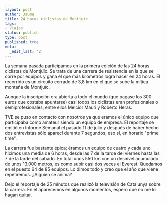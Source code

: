 ```yaml
---
layout: post
author: Jaume
title: 24 horas ciclistas de Montjuïc
tags:
- Viajes
status: publish
type: post
published: true
meta:
  _edit_last: '2'
---
```

La semana pasada participamos en la primera edición de las 24 horas ciclistas de Montjuïc. Se trata de una carrera de resistencia en la que se corre por equipos y gana el que más kilómetros logra hacer en 24 horas. El recorrido es un circuito cerrado de 3,8 km en el que se sube la mítica montaña de Montjuïc.

Aunque la inscripción era abierta a todo el mundo (que pagase los 300 euros que costaba apuntarse) casi todos los ciclistas eran profesionales o semiprofesionales, entre ellos Melcior Mauri y Roberto Heras.

TVE se puso en contacto con nosotros ya que eramos el único equipo que participaba como amateur siendo un equipo de empresa. El reportaje se emitió en Informe Semanal el pasado 11 de julio y después de haber hecho dos entrevistas sólo aparecí durante 7 segundos, eso sí, en horario "prime time".

La carrera fue bastante épica; éramos un equipo de cuatro y cada uno hicimos una media de 6 horas, desde las 7 de la tarde del viernes hasta las 7 de la tarde del sábado. En total unos 550 km con un desnivel acumulado de unos 13.000 metros, es como subir casi dos veces el Everest. Quedamos en el puesto 64 de 85 equipos. Lo dimos todo y creo que el año que viene repetiremos. ¿Alguien se anima?

Dejo el reportaje de 25 minutos que realizó la televisión de Catalunya sobre la carrera. En él aparecemos en algunos momentos, espero que no me lo hagan quitar.

<object type="application/x-shockwave-flash" width="500" height="295" data="http://vimeo.com/moogaloop.swf?clip_id=5585002&amp;server=vimeo.com&amp;fullscreen=1&amp;show_title=1&amp;show_byline=0&amp;show_portrait=0&amp;color=679AF1">	<param name="quality" value="best" />	<param name="allowfullscreen" value="true" />	<param name="scale" value="showAll" />	<param name="movie" value="http://vimeo.com/moogaloop.swf?clip_id=5585002&amp;server=vimeo.com&amp;fullscreen=1&amp;show_title=1&amp;show_byline=0&amp;show_portrait=0&amp;color=679AF1" /></object>